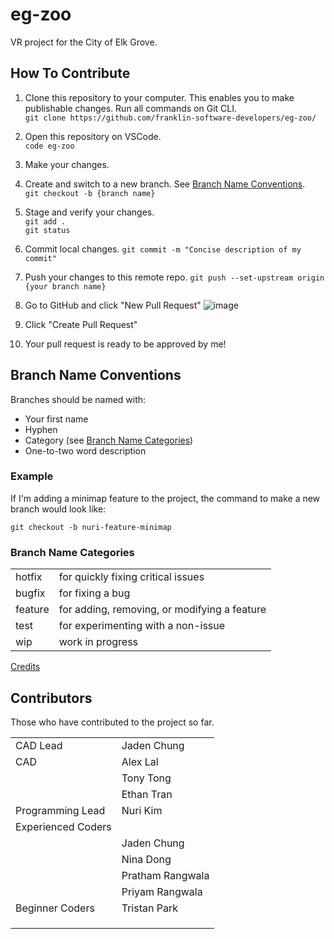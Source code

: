 # eg-zoo
VR project for the City of Elk Grove.

## How To Contribute
1. Clone this repository to your computer. This enables you to make publishable changes. Run all commands on Git CLI. <br>
```git clone https://github.com/franklin-software-developers/eg-zoo/```

2. Open this repository on VSCode. <br>
```code eg-zoo```

3. Make your changes. <br>

4. Create and switch to a new branch. See [Branch Name Conventions](##BranchNameConventions). <br>
```git checkout -b {branch name}```

5. Stage and verify your changes. <br>
```git add .```<br>
```git status```

7. Commit local changes.
```git commit -m "Concise description of my commit"```

8. Push your changes to this remote repo.
```git push --set-upstream origin {your branch name}```

9. Go to GitHub and click "New Pull Request"
![image](https://github.com/franklin-software-developers/eg-zoo/assets/64626132/cd0fb2f0-29b8-440e-9cda-fdb2940fd9a6)

10. Click "Create Pull Request"

11. Your pull request is ready to be approved by me!

## Branch Name Conventions
Branches should be named with:
- Your first name
- Hyphen
- Category (see [Branch Name Categories](###BranchNameCategories))
- One-to-two word description

### Example
If I'm adding a minimap feature to the project, the command to make a new branch would look like:
```
git checkout -b nuri-feature-minimap
```

### Branch Name Categories
|   |   |
|---|---|
| hotfix | for quickly fixing critical issues
| bugfix | for fixing a bug |
| feature | for adding, removing, or modifying a feature|
| test | for experimenting with a non-issue |
| wip | work in progress|

[Credits](https://tilburgsciencehub.com/building-blocks/collaborate-and-share-your-work/use-github/naming-git-branches/)


## Contributors
Those who have contributed to the project so far.

|   |   |
|---|---|
| CAD Lead  | Jaden Chung  |
| CAD  | Alex Lal  |
|   | Tony Tong  |
|   | Ethan Tran  |
| Programming Lead  | Nuri Kim  |
| Experienced Coders  |  |
|   | Jaden Chung |
|   | Nina Dong |
|   | Pratham Rangwala  |
|   | Priyam Rangwala  |
| Beginner Coders | Tristan Park |
|   |   |
|   |   |
|   |   |

